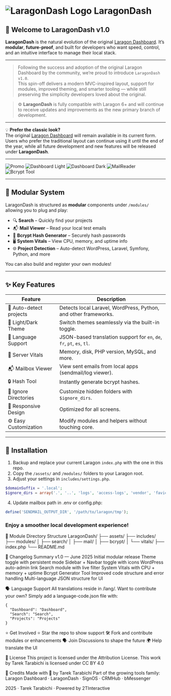 # ![LaragonDash Logo](assets/images/favicon/favicon-32x32.png) LaragonDash

## 🚀 Welcome to LaragonDash v1.0


**LaragonDash** is the natural evolution of the original [Laragon Dashboard](https://github.com/LebToki/Laragon-Dashboard). It’s **modular**, **future-proof**, and built for developers who want speed, control, and an intuitive interface to manage their local stack.

---

> Following the success and adoption of the original Laragon Dashboard by the community, we’re proud to introduce `LaragonDash v1.0`.  
> This spin-off delivers a modern MVC-inspired layout, support for modules, improved theming, and smarter tooling — while still preserving the simplicity developers loved about the original.

> ⚙️ **LaragonDash** is fully compatible with Laragon 6+ and will continue to receive updates and improvements as the new primary branch of development.

---

💡 **Prefer the classic look?**  
The original [Laragon Dashboard](https://github.com/LebToki/Laragon-Dashboard) will remain available in its current form.  
Users who prefer the traditional layout can continue using it until the end of the year, while all future development and new features will be released under **LaragonDash**.

---

![Promo](assets/images/screenshots/LaragonDash.jpg)
![Dashboard Light](assets/images/screenshots/LaragonDash-Screenshot-Dashboard-Light.png)
![Dashboard Dark](assets/images/screenshots/LaragonDash-Screenshot-Dashboard-Dark.png)
![MailReader](assets/images/screenshots/LaragonDash-Screenshot-MailReader-Light.png)
![Bcrypt Tool](assets/images/screenshots//LaragonDash-Screenshot-Bcrypt-Dark.png)

---

## 🧩 Modular System
LaragonDash is structured as **modular** components under `/modules/` allowing you to plug and play:

- 🔍 **Search** – Quickly find your projects
- 📬 **Mail Viewer** – Read your local test emails
- 🧮 **Bcrypt Hash Generator** – Securely hash passwords
- 🖥 **System Vitals** – View CPU, memory, and uptime info
- 🌐 **Project Detection** – Auto-detect WordPress, Laravel, Symfony, Python, and more

You can also build and register your own modules!

---

## ✨ Key Features

| Feature | Description |
|--------|-------------|
| 🔗 Auto-detect projects | Detects local Laravel, WordPress, Python, and other frameworks. |
| 🌙 Light/Dark Theme | Switch themes seamlessly via the built-in toggle. |
| 💬 Language Support | JSON-based translation support for `en`, `de`, `fr`, `pt`, `es`, `tl`. |
| 🧠 Server Vitals | Memory, disk, PHP version, MySQL, and more. |
| 📬 Mailbox Viewer | View sent emails from local apps (sendmail/log viewer). |
| 🔒 Hash Tool | Instantly generate bcrypt hashes. |
| 📁 Ignore Directories | Customize hidden folders with `$ignore_dirs`. |
| 📱 Responsive Design | Optimized for all screens. |
| ⚙️ Easy Customization | Modify modules and helpers without touching core. |

---

## 🚀 Installation

1. Backup and replace your current Laragon `index.php` with the one in this repo.
2. Copy the `/assets/` and `/modules/` folders to your Laragon root.
3. Adjust your settings in `includes/settings.php`.

```php
$domainSuffix = '.local';
$ignore_dirs = array('.', '..', 'logs', 'access-logs', 'vendor', 'favicon_io', 'assets');
```

4. Update mailbox path in .env or config.php:

```php
define('SENDMAIL_OUTPUT_DIR', '/path/to/laragon/tmp');
```

### Enjoy a smoother local development experience!

📂 Module Directory Structure
LaragonDash/
├── assets/
├── includes/
├── modules/
│   ├── search/
│   ├── mail/
│   ├── bcrypt/
│   └── vitals/
├── index.php
└── README.md

📆 Changelog Summary
v1.0 — June 2025
Initial modular release
Theme toggle with persistent mode
Sidebar + Navbar toggle with icons
WordPress auto-admin link
Search module with live filter
System Vitals with CPU + memory + uptime
Bcrypt Generator Tool
Improved code structure and error handling
Multi-language JSON structure for UI

🗣 Language Support
All translations reside in /lang/. Want to contribute your own? Simply add a language-code.json file with:

```
{
  "Dashboard": "Dashboard",
  "Search": "Search",
  "Projects": "Projects"
}
```

⭐ Get Involved
 ⭐ Star the repo to show support
 🛠 Fork and contribute modules or enhancements
 🗣 Join Discussions to shape the future
 🌍 Help translate the UI

📜 License
This project is licensed under the Attribution License.
This work by Tarek Tarabichi is licensed under
CC BY 4.0



💙 Credits
Made with 💙 by Tarek Tarabichi
Part of the growing tools family: Laragon Dashboard · LaragonDash · SignOS · CRMHub · bMessenger

2025 · Tarek Tarabichi · Powered by 2TInteractive
